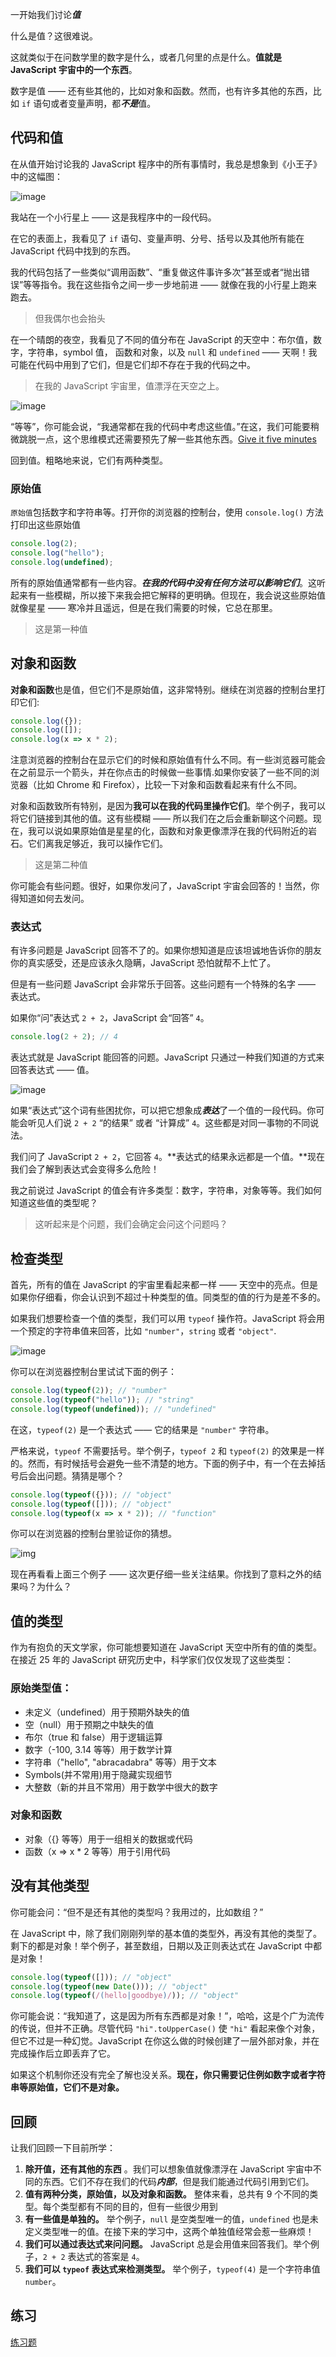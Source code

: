 一开始我们讨论***值***

什么是值？这很难说。

这就类似于在问数学里的数字是什么，或者几何里的点是什么。**值就是 JavaScript 宇宙中的一个东西**。

数字是值 —— 还有些其他的，比如对象和函数。然而，也有许多其他的东西，比如 `if` 语句或者变量声明，都***不是***值。

## 代码和值
在从值开始讨论我的 JavaScript 程序中的所有事情时，我总是想象到《小王子》中的这幅图：

![image](https://user-images.githubusercontent.com/17036920/110733046-3b66db80-8260-11eb-8fa6-dfcc5567678f.png)

我站在一个小行星上 —— 这是我程序中的一段代码。

在它的表面上，我看见了 `if` 语句、变量声明、分号、括号以及其他所有能在 JavaScript 代码中找到的东西。

我的代码包括了一些类似“调用函数”、“重复做这件事许多次”甚至或者“抛出错误”等等指令。我在这些指令之间一步一步地前进 —— 就像在我的小行星上跑来跑去。

> 但我偶尔也会抬头

在一个晴朗的夜空，我看见了不同的值分布在 JavaScript 的天空中：布尔值，数字，字符串，symbol 值， 函数和对象，以及 `null` 和 `undefined` —— 天啊！我可能在代码中用到了它们，但是它们却不存在于我的代码之中。

> 在我的 JavaScript 宇宙里，值漂浮在天空之上。

![image](https://user-images.githubusercontent.com/17036920/110733591-335b6b80-8261-11eb-9675-50f4fdef0826.png)

“等等”，你可能会说，“我通常都在我的代码中考虑这些值。”在这，我们可能要稍微跳脱一点，这个思维模式还需要预先了解一些其他东西。[Give it five minutes](https://click.convertkit-mail.com/p9uw3k6m2riqu9px9nur/58hvh8uokpzq75u6/aHR0cHM6Ly9zaWduYWx2bm9pc2UuY29tL3Bvc3RzLzMxMjQtZ2l2ZS1pdC1maXZlLW1pbnV0ZXM=)

回到值。粗略地来说，它们有两种类型。

### 原始值
`原始值`包括数字和字符串等。打开你的浏览器的控制台，使用 `console.log()` 方法打印出这些原始值

```javascript
console.log(2);
console.log("hello");
console.log(undefined);
```

所有的原始值通常都有一些内容。***在我的代码中没有任何方法可以影响它们***。这听起来有一些模糊，所以接下来我会把它解释的更明确。但现在，我会说这些原始值就像星星 —— 寒冷并且遥远，但是在我们需要的时候，它总在那里。

> 这是第一种值

## 对象和函数
**对象和函数**也是值，但它们不是原始值，这非常特别。继续在浏览器的控制台里打印它们:

```javascript
console.log({});
console.log([]);
console.log(x => x * 2);
```

注意浏览器的控制台在显示它们的时候和原始值有什么不同。有一些浏览器可能会在之前显示一个箭头，并在你点击的时候做一些事情.如果你安装了一些不同的浏览器（比如 Chrome 和 Firefox），比较一下对象和函数看起来有什么不同。

对象和函数致所有特别，是因为**我可以在我的代码里操作它们**。举个例子，我可以将它们链接到其他的值。这有些模糊 —— 所以我们在之后会重新聊这个问题。现在，我可以说如果原始值是星星的化，函数和对象更像漂浮在我的代码附近的岩石。它们离我足够近，我可以操作它们。

> 这是第二种值

你可能会有些问题。很好，如果你发问了，JavaScript 宇宙会回答的！当然，你得知道如何去发问。

### 表达式

有许多问题是 JavaScript 回答不了的。如果你想知道是应该坦诚地告诉你的朋友你的真实感受，还是应该永久隐瞒，JavaScript 恐怕就帮不上忙了。

但是有一些问题 JavaScript 会非常乐于回答。这些问题有一个特殊的名字 —— 表达式。

如果你“问”表达式 `2 + 2`，JavaScript 会“回答” `4`。

```javascript
console.log(2 + 2); // 4
```

表达式就是 JavaScript 能回答的问题。JavaScript 只通过一种我们知道的方式来回答表达式 —— 值。

![image](https://res.cloudinary.com/dg3gyk0gu/image/upload/v1578681449/just-javascript-email-images/jj02/expression.gif)

如果“表达式”这个词有些困扰你，可以把它想象成***表达***了一个值的一段代码。你可能会听见人们说 `2 + 2` “的结果” 或者 “计算成” `4`。这些都是对同一事物的不同说法。

我们问了 JavaScript `2 + 2`，它回答 `4`。**表达式的结果永远都是一个值。**现在我们会了解到表达式会变得多么危险！

我之前说过 JavaScript 的值会有许多类型：数字，字符串，对象等等。我们如何知道这些值的类型呢？

> 这听起来是个问题，我们会确定会问这个问题吗？

## 检查类型
首先，所有的值在 JavaScript 的宇宙里看起来都一样 —— 天空中的亮点。但是如果你仔细看，你会认识到不超过十种类型的值。同类型的值的行为是差不多的。

如果我们想要检查一个值的类型，我们可以用 `typeof` 操作符。JavaScript 将会用一个预定的字符串值来回答，比如 `"number"`，`string` 或者 `"object"`.

![image](https://user-images.githubusercontent.com/17036920/110740547-327d0680-826e-11eb-8ce5-dcc0e1cd53b1.png)

你可以在浏览器控制台里试试下面的例子：

```javascript
console.log(typeof(2)); // "number"
console.log(typeof("hello")); // "string"
console.log(typeof(undefined)); // "undefined"
```

在这，`typeof(2)` 是一个表达式 —— 它的结果是 `"number"` 字符串。

严格来说，`typeof` 不需要括号。举个例子，`typeof 2` 和 `typeof(2)` 的效果是一样的。然而，有时候括号会避免一些不清楚的地方。下面的例子中，有一个在去掉括号后会出问题。猜猜是哪个？

```javascript
console.log(typeof({})); // "object"
console.log(typeof([])); // "object"
console.log(typeof(x => x * 2)); // "function"
```

你可以在浏览器的控制台里验证你的猜想。

![img](https://res.cloudinary.com/dg3gyk0gu/image/upload/v1578948458/just-javascript-email-images/jj02/typeof.gif)

现在再看看上面三个例子 —— 这次更仔细一些关注结果。你找到了意料之外的结果吗？为什么？

## 值的类型

作为有抱负的天文学家，你可能想要知道在 JavaScript 天空中所有的值的类型。在接近 25 年的 JavaScript 研究历史中，科学家们仅仅发现了这些类型：

### 原始类型值：

- 未定义（undefined）用于预期外缺失的值
- 空（null）用于预期之中缺失的值
- 布尔（true 和 false）用于逻辑运算
- 数字（-100, 3.14 等等）用于数学计算
- 字符串（"hello", "abracadabra" 等等）用于文本
- Symbols(并不常用)用于隐藏实现细节
- 大整数（新的并且不常用）用于数学中很大的数字

### 对象和函数

- 对象（{} 等等）用于一组相关的数据或代码
- 函数（x => x * 2 等等）用于引用代码

## 没有其他类型

你可能会问：“但不是还有其他的类型吗？我用过的，比如数组？”

在 JavaScript 中，除了我们刚刚列举的基本值的类型外，再没有其他的类型了。剩下的都是对象！举个例子，甚至数组，日期以及正则表达式在 JavaScript 中都是对象！

```javascript
console.log(typeof([])); // "object"
console.log(typeof(new Date())); // "object"
console.log(typeof(/(hello|goodbye)/)); // "object"
```

你可能会说：“我知道了，这是因为所有东西都是对象！”，哈哈，这是个广为流传的传说，但并不正确。尽管代码 `"hi".toUpperCase()` 使 `"hi"` 看起来像个对象，但它不过是一种幻觉。JavaScript 在你这么做的时候创建了一层外部对象，并在完成操作后立即丢弃了它。

如果这个机制你还没有完全了解也没关系。**现在，你只需要记住例如数字或者字符串等原始值，它们不是对象。**

## 回顾

让我们回顾一下目前所学：

1.  **除开值，还有其他的东西** 。我们可以想象值就像漂浮在 JavaScript 宇宙中不同的东西。它们不存在我们的代码***内部***，但是我们能通过代码引用到它们。
2. **值有两种分类，原始值，以及对象和函数。** 整体来看，总共有 9 个不同的类型。每个类型都有不同的目的，但有一些很少用到
3. **有一些值是单独的。** 举个例子，`null` 是空类型唯一的值，`undefined` 也是未定义类型唯一的值。在接下来的学习中，这两个单独值经常会惹一些麻烦！
4. **我们可以通过表达式来问问题。** JavaScript 总是会用值来回答我们。举个例子，`2 + 2` 表达式的答案是 `4`。
5. **我们可以 `typeof` 表达式来检测类型。** 举个例子，`typeof(4)` 是一个字符串值 `number`。

## 练习
[练习题](https://click.convertkit-mail.com/p9uw3k6m2riqu9px9nur/vqh3hmu3e2dlgztg/aHR0cHM6Ly9lZ2doZWFkaW8udHlwZWZvcm0uY29tL3RvL1BMeVRLQj9lbWFpbD15eXV1cXFpaUBvdXRsb29rLmNvbQ==)
